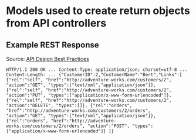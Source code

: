 # Models used to create return objects from API controllers


## Example REST Response

Source: [API Design Best Practices](https://github.com/mspnp/architecture-center/blob/master/docs/best-practices/api-design.md)


`HTTP/1.1 200 OK
...
Content-Type: application/json; charset=utf-8
...
Content-Length: ...
{"CustomerID":2,"CustomerName":"Bert","Links":[
    {"rel":"self",
    "href":"http://adventure-works.com/customers/2",
    "action":"GET",
    "types":["text/xml","application/json"]},
    {"rel":"self",
    "href":"http://adventure-works.com/customers/2",
    "action":"PUT",
    "types":["application/x-www-form-urlencoded"]},
    {"rel":"self",
    "href":"http://adventure-works.com/customers/2",
    "action":"DELETE",
    "types":[]},
    {"rel":"orders",
    "href":"http://adventure-works.com/customers/2/orders",
    "action":"GET",
    "types":["text/xml","application/json"]},
    {"rel":"orders",
    "href":"http://adventure-works.com/customers/2/orders",
    "action":"POST",
    "types":["application/x-www-form-urlencoded"]}
]}`